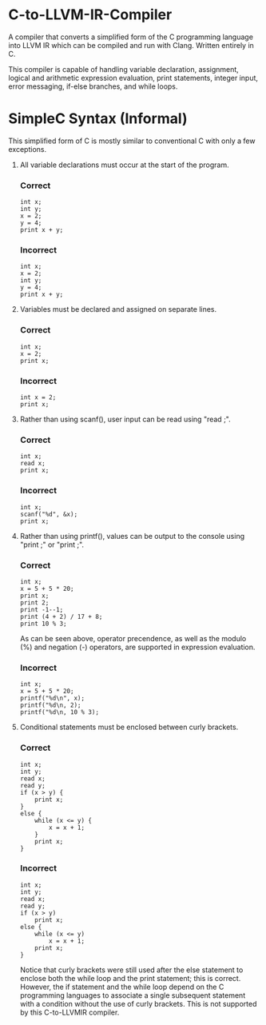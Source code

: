# C-to-LLVM-IR-Compiler
A compiler that converts a simplified form of the C programming language into LLVM IR which can be compiled and run with Clang. Written entirely in C.

This compiler is capable of handling variable declaration, assignment, logical and arithmetic expression evaluation, print statements, integer input, error messaging, if-else branches, and while loops.

# SimpleC Syntax (Informal)
This simplified form of C is mostly similar to conventional C with only a few exceptions.

1.	All variable declarations must occur at the start of the program.
	### Correct
	```
	int x;
	int y;
	x = 2;
	y = 4;
	print x + y;
	```

	### Incorrect
	```
	int x;
	x = 2;
	int y;
	y = 4;
	print x + y;
	```
2.	Variables must be declared and assigned on separate lines.
	### Correct
	```
	int x;
	x = 2;
	print x;
	```
	
	### Incorrect
	```
	int x = 2;
	print x;
	```
3.	Rather than using scanf(), user input can be read using "read <variable name>;".
	### Correct
	```
	int x;
	read x;
	print x;
	```
	
	### Incorrect
	```
	int x;
	scanf("%d", &x);
	print x;
	```
4.	Rather than using printf(), values can be output to the console using "print <variable name>;" or "print <numerical expression>;".
	### Correct
	```
	int x;
	x = 5 + 5 * 20;
	print x;
	print 2;
	print -1--1;
	print (4 + 2) / 17 + 8;
	print 10 % 3;
	```
	As can be seen above, operator precendence, as well as the modulo (%) and negation (-) operators, are supported in expression evaluation.
	
	### Incorrect
	```
	int x;
	x = 5 + 5 * 20;
	printf("%d\n", x);
	printf("%d\n, 2);
	printf("%d\n, 10 % 3);
	```
5.	Conditional statements must be enclosed between curly brackets.
	### Correct
	```
	int x;
	int y;
	read x;
	read y;
	if (x > y) {
		print x;
	}
	else {
		while (x <= y) {
			x = x + 1;
		}
		print x;
	}
	```
	     
	### Incorrect
	```
	int x;
	int y;
	read x;
	read y;
	if (x > y)
		print x;
	else {
		while (x <= y)
			x = x + 1;
		print x;
	}
	```
	Notice that curly brackets were still used after the else statement to enclose both the while loop and the print statement; this is correct. However, the if statement and the while loop depend on the C programming languages to associate a single subsequent statement with a condition without the use of curly brackets. This is not supported by this C-to-LLVMIR compiler.
